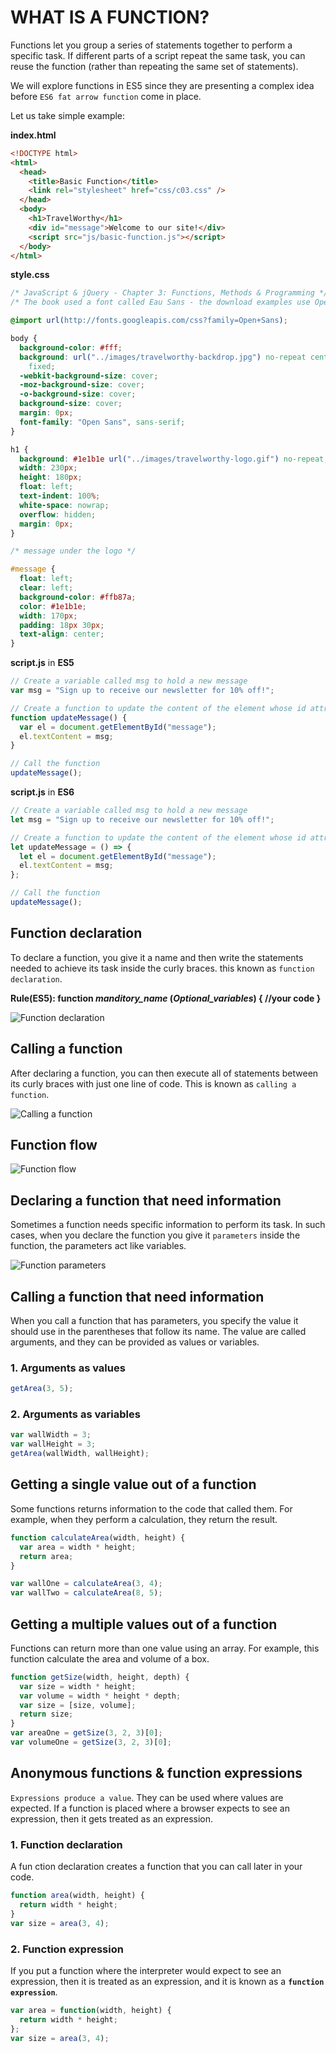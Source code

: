 # WHAT IS A FUNCTION?

Functions let you group a series of statements together to perform a specific task. If different parts of a script repeat the same task, you can reuse the function (rather than repeating the same set of statements).

We will explore functions in ES5 since they are presenting a complex idea before `ES6 fat arrow function` come in place.

Let us take simple example:

**index.html**

```html
<!DOCTYPE html>
<html>
  <head>
    <title>Basic Function</title>
    <link rel="stylesheet" href="css/c03.css" />
  </head>
  <body>
    <h1>TravelWorthy</h1>
    <div id="message">Welcome to our site!</div>
    <script src="js/basic-function.js"></script>
  </body>
</html>
```

**style.css**

```css
/* JavaScript & jQuery - Chapter 3: Functions, Methods & Programming */
/* The book used a font called Eau Sans - the download examples use Open Sans */

@import url(http://fonts.googleapis.com/css?family=Open+Sans);

body {
  background-color: #fff;
  background: url("../images/travelworthy-backdrop.jpg") no-repeat center center
    fixed;
  -webkit-background-size: cover;
  -moz-background-size: cover;
  -o-background-size: cover;
  background-size: cover;
  margin: 0px;
  font-family: "Open Sans", sans-serif;
}

h1 {
  background: #1e1b1e url("../images/travelworthy-logo.gif") no-repeat;
  width: 230px;
  height: 180px;
  float: left;
  text-indent: 100%;
  white-space: nowrap;
  overflow: hidden;
  margin: 0px;
}

/* message under the logo */

#message {
  float: left;
  clear: left;
  background-color: #ffb87a;
  color: #1e1b1e;
  width: 170px;
  padding: 18px 30px;
  text-align: center;
}
```

**script.js** in **ES5**

```js
// Create a variable called msg to hold a new message
var msg = "Sign up to receive our newsletter for 10% off!";

// Create a function to update the content of the element whose id attribute has a value of message
function updateMessage() {
  var el = document.getElementById("message");
  el.textContent = msg;
}

// Call the function
updateMessage();
```

**script.js** in **ES6**

```js
// Create a variable called msg to hold a new message
let msg = "Sign up to receive our newsletter for 10% off!";

// Create a function to update the content of the element whose id attribute has a value of message
let updateMessage = () => {
  let el = document.getElementById("message");
  el.textContent = msg;
};

// Call the function
updateMessage();
```

## Function declaration

To declare a function, you give it a name and then write the statements needed to achieve its task inside the curly braces. this known as `function declaration`.

**Rule(ES5): function _manditory_name_ (_Optional_variables_) { //your code }**

![Function declaration](function_decleration.png)

## Calling a function

After declaring a function, you can then execute all of statements between its curly braces with just one line of code.
This is known as `calling a function`.

![Calling a function](calling_function.png)

## Function flow

![Function flow](function_flow.png)

## Declaring a function that need information

Sometimes a function needs specific information to perform its task. In such cases, when you declare the function you give it `parameters` inside the function, the parameters act like variables.

![Function parameters](function_parameters.png)

## Calling a function that need information

When you call a function that has parameters, you specify the value it should use in the parentheses that follow its name. The value are called arguments, and they can be provided as values or variables.

### 1. Arguments as values

```js
getArea(3, 5);
```

### 2. Arguments as variables

```js
var wallWidth = 3;
var wallHeight = 3;
getArea(wallWidth, wallHeight);
```

## Getting a single value out of a function

Some functions returns information to the code that called them. For example, when they perform a calculation, they return the result.

```js
function calculateArea(width, height) {
  var area = width * height;
  return area;
}

var wallOne = calculateArea(3, 4);
var wallTwo = calculateArea(8, 5);
```

## Getting a multiple values out of a function

Functions can return more than one value using an array.
For example, this function calculate the area and volume of a box.

```js
function getSize(width, height, depth) {
  var size = width * height;
  var volume = width * height * depth;
  var size = [size, volume];
  return size;
}
var areaOne = getSize(3, 2, 3)[0];
var volumeOne = getSize(3, 2, 3)[0];
```

## Anonymous functions & function expressions

`Expressions produce a value`. They can be used where values are expected. If a function is placed where a browser expects to see an expression, then it gets treated as an expression.

### 1. Function declaration

A fun ction declaration creates a function that you can call later in your code.

```js
function area(width, height) {
  return width * height;
}
var size = area(3, 4);
```

### 2. Function expression

If you put a function where the interpreter would expect to see an expression, then it is treated as an expression, and it is known as a **`function expression`**.

```js
var area = function(width, height) {
  return width * height;
};
var size = area(3, 4);
```
